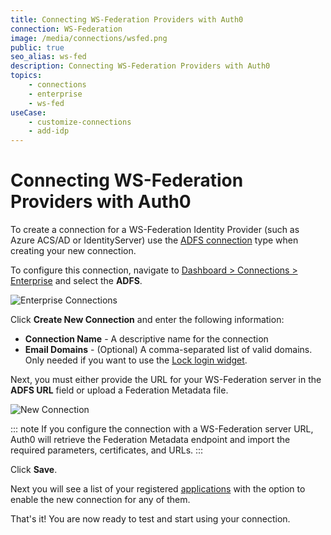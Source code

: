 ```yaml
---
title: Connecting WS-Federation Providers with Auth0
connection: WS-Federation
image: /media/connections/wsfed.png
public: true
seo_alias: ws-fed
description: Connecting WS-Federation Providers with Auth0
topics:
    - connections
    - enterprise
    - ws-fed
useCase:
    - customize-connections
    - add-idp
---
```


# Connecting WS-Federation Providers with Auth0

To create a connection for a WS-Federation Identity Provider (such as Azure ACS/AD or IdentityServer) use the [ADFS connection](/connections/enterprise/adfs) type when creating your new connection.

To configure this connection, navigate to [Dashboard > Connections > Enterprise](${manage_url}/#/connections/enterprise) and select the __ADFS__.

![Enterprise Connections](/media/articles/connections/enterprise/ws-fed/connections-enterprise.png)

Click __Create New Connection__ and enter the following information:

* __Connection Name__ - A descriptive name for the connection
* __Email Domains__ - (Optional) A comma-separated list of valid domains. Only needed if you want to use the [Lock login widget](/libraries/lock).

Next, you must either provide the URL for your WS-Federation server in the __ADFS URL__ field or upload a Federation Metadata file.

![New Connection](/media/articles/connections/enterprise/ws-fed/new.png)

::: note
If you configure the connection with a WS-Federation server URL, Auth0 will retrieve the Federation Metadata endpoint and import the required parameters, certificates, and URLs.
:::

Click __Save__.

Next you will see a list of your registered [applications](${manage_url}/#/applications) with the option to enable the new connection for any of them.

That's it! You are now ready to test and start using your connection.
